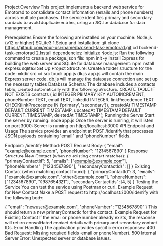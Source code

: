 Project Overview
This project implements a backend web service for Emotorad to consolidate contact information (emails and phone numbers) across multiple purchases. The service identifies primary and secondary contacts to avoid duplicate entries, using an SQLite database for data management.

Prerequisites
Ensure the following are installed on your machine:
Node.js (v12 or higher)
SQLite3
1.Setup and Installation:
git clone https://github.com/your-username/backend-task-emotorad.git
cd backend-task-emotorad
2.Install dependencies:
Initialize Node.js:
Run the following command to create a package.json file:
npm init -y
Install Express for building the web server and SQLite for database management:
npm install express sqlite3
Set Up Project Structure:
Create a folder structure for the code:
mkdir src
cd src
touch app.js db.js
app.js will contain the main Express server code.
db.js will manage the database connection and set up the necessary tables
Database Schema:
The database includes a contacts table, created automatically with the following structure:
CREATE TABLE IF NOT EXISTS contacts (
  id INTEGER PRIMARY KEY AUTOINCREMENT,
  phoneNumber TEXT,
  email TEXT,
  linkedId INTEGER,
  linkPrecedence TEXT CHECK(linkPrecedence IN ('primary', 'secondary')),
  createdAt TIMESTAMP DEFAULT CURRENT_TIMESTAMP,
  updatedAt TIMESTAMP DEFAULT CURRENT_TIMESTAMP,
  deletedAt TIMESTAMP
);
Running the Server
Start the server by running:
node app.js
Once the server is running, it will listen on port 3000:
Server is running on http://localhost:3000
API Endpoint and Usage
The service provides an endpoint at POST /identify that processes JSON payloads containing "email" and "phoneNumber" fields.

Endpoint: /identify
Method: POST
Request Body:
{
  "email": "example@example.com",
  "phoneNumber": "1234567890"
}
Response Structure
New Contact (when no existing contact matches):
{
  "primaryContactId": 5,
  "emails": ["example@example.com"],
  "phoneNumbers": ["1234567890"],
  "secondaryContactIds": []
}
Existing Contact (when matching contact found):
{
  "primaryContactId": 3,
  "emails": ["example@example.com", "other@example.com"],
  "phoneNumbers": ["1234567890", "0987654321"],
  "secondaryContactIds": [4, 5]
}
Testing the Service
You can test the service using Postman or curl.
Example Request for New Contact
Make a POST request to http://localhost:3000/identify with the following body:

{
  "email": "newuser@example.com",
  "phoneNumber": "1234567890"
}
This should return a new primaryContactId for the contact.
Example Request for Existing Contact
If the email or phone number already exists, the response will return consolidated contact details with primary and secondary contact IDs.
Error Handling
The application provides specific error responses:
400 Bad Request: Missing required fields (email or phoneNumber).
500 Internal Server Error: Unexpected server or database issues.

